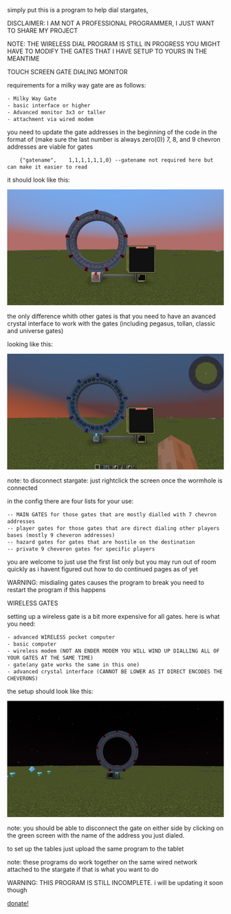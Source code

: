 simply put this is a program to help dial stargates,

DISCLAIMER: I AM NOT A PROFESSIONAL PROGRAMMER, I JUST WANT TO SHARE MY PROJECT

NOTE: THE WIRELESS DIAL PROGRAM IS STILL IN PROGRESS YOU MIGHT HAVE TO MODIFY THE GATES THAT I HAVE SETUP TO YOURS IN THE MEANTIME






TOUCH SCREEN GATE DIALING MONITOR

requirements for a milky way gate are as follows:

    - Milky Way Gate
    - basic interface or higher
    - Advanced monitor 3x3 or taller
    - attachment via wired modem

you need to update the gate addresses in the beginning of the code in the format of (make sure the last number is always zero(0)) 7, 8, and 9 chevron addresses are viable for gates

        {"gatename",    1,1,1,1,1,1,0} --gatename not required here but can make it easier to read

    

it should look like this:


![milkyway setup](descpics/milkyway_example.png)

the only difference whith other gates is that you need to have an
avanced crystal interface to work with the gates (including pegasus, tollan, classic and universe gates)

looking like this:

![advanced setup](descpics/advanced_example.png)

note: to disconnect stargate: just rightclick the screen once the wormhole is connected

in the config there are four lists for your use:

    -- MAIN GATES for those gates that are mostly dialled with 7 chevron addresses
    -- player gates for those gates that are direct dialing other players bases (mostly 9 cheveron addresses)
    -- hazard gates for gates that are hostile on the destination
    -- private 9 cheveron gates for specific players

you are welcome to just use the first list only  but you may run out of room quickly as i havent figured out how to do continued pages as of yet

WARNING: misdialing gates causes the program to break you need to restart the program if this happens





WIRELESS GATES

setting up a wireless gate is a bit more expensive for all gates. here is what you need:

    - advanced WIRELESS pocket computer
    - basic computer
    - wireless modem (NOT AN ENDER MODEM YOU WILL WIND UP DIALLING ALL OF YOUR GATES AT THE SAME TIME)
    - gate(any gate works the same in this one)
    - advanced crystal interface (CANNOT BE LOWER AS IT DIRECT ENCODES THE CHEVERONS)

the setup should look like this:

![wireless example](descpics/WIRELESS_EXAMPLE.png)

note: you should be able to disconnect the gate on either side by clicking on the green screen with the name of the address you just dialed.

to set up the tables just upload the same program to the tablet

note: these programs do work together on the same wired network attached to the stargate if that is what you want to do

WARNING: THIS PROGRAM IS STILL INCOMPLETE. i will be updating it soon though



[donate!](https://pally.gg/p/mystdrakonoid)